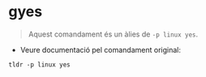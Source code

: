 # gyes

> Aquest comandament és un àlies de `-p linux yes`.

- Veure documentació pel comandament original:

`tldr -p linux yes`
